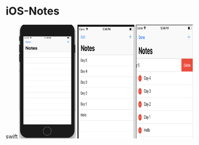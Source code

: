 # iOS-Notes
swift
<img width="150" height="300" src="https://github.com/52052100/iOS-Notes/blob/master/image/first.png"/>
<img width="150" height="300" src="https://github.com/52052100/iOS-Notes/blob/master/image/insert.png"/>
<img width="150" height="300" src="https://github.com/52052100/iOS-Notes/blob/master/image/edit.png"/>
